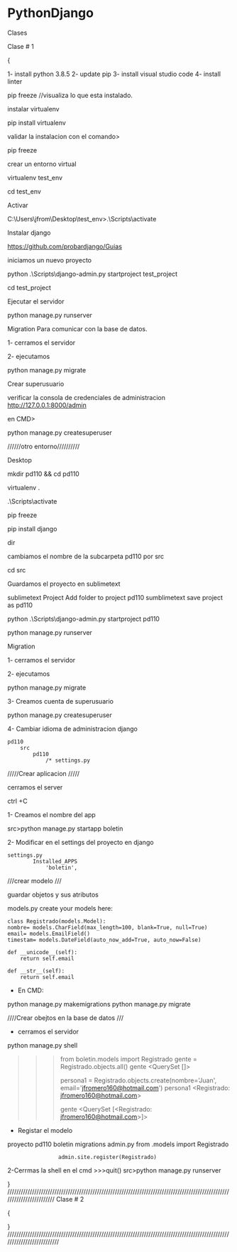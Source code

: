 # PythonDjango
Clases

Clase # 1

{

1- install python 3.8.5
2- update pip
3- install visual studio code
4- install linter 


pip freeze //visualiza lo que esta instalado. 


instalar virtualenv

pip install virtualenv

validar la instalacion con el comando>

pip freeze 

crear un entorno virtual 

virtualenv test_env

cd test_env

Activar 

C:\Users\jfrom\Desktop\test_env>.\Scripts\activate

Instalar django

https://github.com/probardjango/Guias


iniciamos un nuevo proyecto 

python .\Scripts\django-admin.py startproject test_project


cd test_project

Ejecutar el servidor

python manage.py runserver

Migration Para comunicar con la base de datos. 

1- cerramos el servidor

2- ejecutamos

python manage.py migrate 


Crear superusuario

verificar la consola de credenciales de administracion
http://127.0.0.1:8000/admin


en CMD> 

python manage.py createsuperuser

//////otro entorno//////////

Desktop  

mkdir pd110 && cd pd110 

virtualenv .

.\Scripts\activate

pip freeze

pip install django

dir

cambiamos el nombre de la subcarpeta pd110 por src

cd src

Guardamos el proyecto en sublimetext

sublimetext
	Project
		Add folder to project
			pd110 
sumblimetext
	save project as 
			pd110
			
	
python .\Scripts\django-admin.py startproject pd110

python manage.py runserver

Migration

1- cerramos el servidor

2- ejecutamos

python manage.py migrate 

3- Creamos cuenta de superusuario

python manage.py createsuperuser

4- Cambiar idioma de administracion django 

	pd110
		src
			pd110
				/* settings.py 
				
				
/////Crear aplicacion /////


cerramos el server 

ctrl +C 

1- Creamos el nombre del app

src>python manage.py startapp boletin

2- Modificar en el settings del proyecto en django 
	
	settings.py	
			Installed_APPS
				'boletin', 
				
///crear modelo ///

guardar objetos y sus atributos

models.py
create your models here:

	class Registrado(models.Model):
    nombre= models.CharField(max_length=100, blank=True, null=True)
    email= models.EmailField()
    timestam= models.DateField(auto_now_add=True, auto_now=False)
    
    def __unicode__(self):
    	return self.email
    
    def __str__(self):
        return self.email
			
- En CMD:

 python manage.py makemigrations
 python manage.py migrate
 
////Crear obejtos en la base de datos ///

- cerramos el servidor 

python manage.py shell 

>>> from boletin.models import Registrado
>>> gente = Registrado.objects.all()
>>> gente
<QuerySet []>
>>>
>>> persona1 = Registrado.objects.create(nombre='Juan', email='jfromero160@hotmail.com')
>>> persona1
<Registrado: jfromero160@hotmail.com>
>>>
>>> gente
<QuerySet [<Registrado: jfromero160@hotmail.com>]>
>>>

- Registar el modelo

proyecto
	pd110
		boletin	
			migrations
				admin.py
					from .models import Registrado

					admin.site.register(Registrado)
					
					
					
					
					
 2-Cerrmas la shell en el cmd 
	>>>quit()
	src>python manage.py runserver


}
////////////////////////////////////////////////////////////////////////////////////////////////////////////////////////
Clase # 2

{


}
//////////////////////////////////////////////////////////////////////////////////////////////////////////////////////////


















